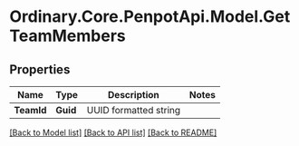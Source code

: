 # Ordinary.Core.PenpotApi.Model.GetTeamMembers

## Properties

Name | Type | Description | Notes
------------ | ------------- | ------------- | -------------
**TeamId** | **Guid** | UUID formatted string | 

[[Back to Model list]](../README.md#documentation-for-models) [[Back to API list]](../README.md#documentation-for-api-endpoints) [[Back to README]](../README.md)

